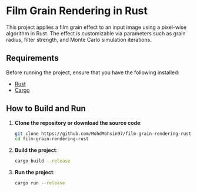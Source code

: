 # Film Grain Rendering in Rust

This project applies a film grain effect to an input image using a pixel-wise algorithm in Rust. The effect is customizable via parameters such as grain radius, filter strength, and Monte Carlo simulation iterations.

## Requirements

Before running the project, ensure that you have the following installed:

- [Rust](https://www.rust-lang.org/tools/install)
- [Cargo](https://doc.rust-lang.org/cargo/getting-started/installation.html)

## How to Build and Run

1. **Clone the repository or download the source code**:
   ```bash
   git clone https://github.com/MohdMohsin97/film-grain-rendering-rust.git
   cd film-grain-rendering-rust
   ```

2. **Build the project**:
    ```bash
    cargo build --release
    ```

3. **Run the project**:
    ```bash
    cargo run --release
    ```